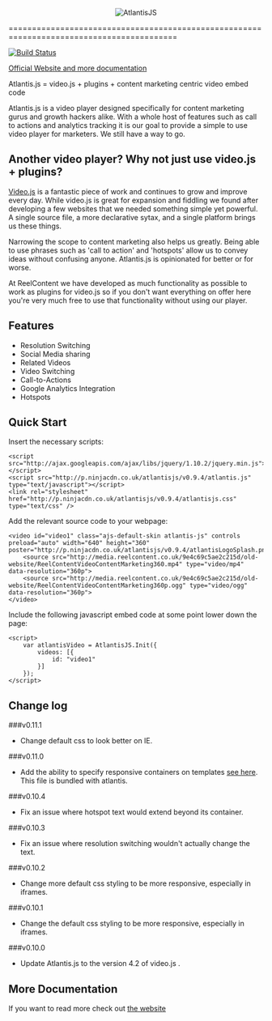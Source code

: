 <p align="center">
  <img src="http://p.ninjacdn.co.uk/atlantisjs/v0.9.2/atlantisLogo.png" alt="AtlantisJS"/>
</p>

==========================================================================================

[![Build Status](https://travis-ci.org/Axonn/Atlantis.js.png?branch=master)](https://travis-ci.org/Axonn/Atlantis.js)

[Official Website and more documentation](http://axonn.github.io/Atlantis.js/)

Atlantis.js = video.js + plugins + content marketing centric video embed code

Atlantis.js is a video player designed specifically for content marketing gurus and growth hackers alike. With a whole host of features such as call to actions and analytics tracking it is our goal to provide a simple to use video player for marketers. We still have a way to go.

Another video player? Why not just use video.js + plugins?
----------------------------------------------------------

[Video.js](http://www.videojs.com/) is a fantastic piece of work and continues to grow and improve every day. While video.js is great for expansion and fiddling we found after developing a few websites that we needed something simple yet powerful. A single source file, a more declarative sytax, and a single platform brings us these things.

Narrowing the scope to content marketing also helps us greatly. Being able to use phrases such as 'call to action' and 'hotspots' allow us to convey ideas without confusing anyone. Atlantis.js is opinionated for better or for worse.

At ReelContent we have developed as much functionality as possible to work as plugins for video.js so if you don't want everything on offer here you're very much free to use that functionality without using our player.

## Features

+ Resolution Switching
+ Social Media sharing
+ Related Videos
+ Video Switching
+ Call-to-Actions
+ Google Analytics Integration
+ Hotspots

## Quick Start

Insert the necessary scripts:
```
<script src="http://ajax.googleapis.com/ajax/libs/jquery/1.10.2/jquery.min.js"></script>
<script src="http://p.ninjacdn.co.uk/atlantisjs/v0.9.4/atlantis.js" type="text/javascript"></script>
<link rel="stylesheet" href="http://p.ninjacdn.co.uk/atlantisjs/v0.9.4/atlantisjs.css" type="text/css" />
```
Add the relevant source code to your webpage:
```
<video id="video1" class="ajs-default-skin atlantis-js" controls preload="auto" width="640" height="360" poster="http://p.ninjacdn.co.uk/atlantisjs/v0.9.4/atlantisLogoSplash.png"> 	
    <source src="http://media.reelcontent.co.uk/9e4c69c5ae2c215d/old-website/ReelContentVideoContentMarketing360.mp4" type="video/mp4" data-resolution="360p">
	<source src="http://media.reelcontent.co.uk/9e4c69c5ae2c215d/old-website/ReelContentVideoContentMarketing360p.ogg" type="video/ogg" data-resolution="360p">
</video>
```	
Include the following javascript embed code at some point lower down the page:
```
<script>
	var atlantisVideo = AtlantisJS.Init({
		videos: [{
			id: "video1"
		}]
	});
</script>
```

## Change log 

###v0.11.1

+ Change default css to look better on IE.

###v0.11.0

+ Add the ability to specify responsive containers on templates [see here](https://github.com/ahume/selector-queries/). This file is bundled with atlantis.

###v0.10.4

+ Fix an issue where hotspot text would extend beyond its container.

###v0.10.3

+ Fix an issue where resolution switching wouldn't actually change the text.

###v0.10.2

+ Change more default css styling to be more responsive, especially in iframes.

###v0.10.1

+ Change the default css styling to be more responsive, especially in iframes.

###v0.10.0

+ Update Atlantis.js to the version 4.2 of video.js .

## More Documentation

If you want to read more check out [the website](https://github.com/Axonn/Atlantis.js)




